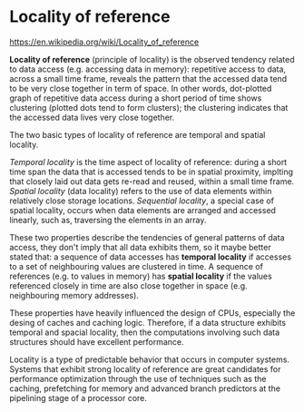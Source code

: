 # Locality of referencehttps://en.wikipedia.org/wiki/Locality_of_reference**Locality of reference** (principle of locality) is the observed tendency related to data access (e.g. accessing data in memory): repetitive access to data, across a small time frame, reveals the pattern that the accessed data tend to be very close together in term of space. In other words, dot-plotted graph of repetitive data access during a short period of time shows clustering (plotted dots tend to form clusters); the clustering indicates that the accessed data lives very close together.The two basic types of locality of reference are temporal and spatial locality.*Temporal locality* is the time aspect of locality of reference: during a short time span the data that is accessed tends to be in spatial proximity, implting that closely laid out data gets re-read and reused, within a small time frame. *Spatial locality* (data locality) refers to the use of data elements within relatively close storage locations. *Sequential locality*, a special case of spatial locality, occurs when data elements are arranged and accessed linearly, such as, traversing the elements in an array.These two properties describe the tendencies of general patterns of data access, they don't imply that all data exhibits them, so it maybe better stated that: a sequence of data accesses has **temporal locality** if accesses to a set of neighbouring values are clustered in time. A sequence of references (e.g. to values in memory) has **spatial locality** if the values referenced closely in time are also close together in space (e.g. neighbouring memory addresses). These properties have heavily influenced the design of CPUs, especially the desing of caches and caching logic. Therefore, if a data structure exhibits temporal and spacial locality, then the computations involving such data structures should have excellent performance.Locality is a type of predictable behavior that occurs in computer systems.Systems that exhibit strong locality of reference are great candidates for performance optimization through the use of techniques such as the caching, prefetching for memory and advanced branch predictors at the pipelining stage of a processor core.
